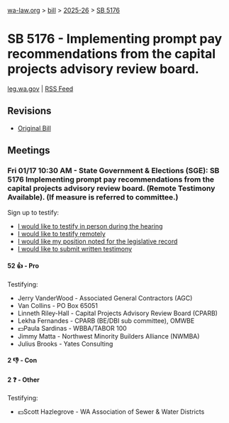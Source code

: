 [wa-law.org](/) > [bill](/bill/) > [2025-26](/bill/2025-26/) > [SB 5176](/bill/2025-26/sb/5176/)

# SB 5176 - Implementing prompt pay recommendations from the capital projects advisory review board.
[leg.wa.gov](https://app.leg.wa.gov/billsummary?BillNumber=5176&Year=2025&Initiative=false) | [RSS Feed](./rss.xml)

## Revisions
* [Original Bill](1/)

## Meetings
### Fri 01/17 10:30 AM - State Government & Elections (SGE): SB 5176 Implementing prompt pay recommendations from the capital projects advisory review board. (Remote Testimony Available). (If measure is referred to committee.)
Sign up to testify:
* [I would like to testify in person during the hearing](https://app.leg.wa.gov/csi/Testifier/Add?chamber=House&mId=32428&aId=161334&caId=24603&tId=1)
* [I would like to testify remotely](https://app.leg.wa.gov/csi/Testifier/Add?chamber=House&mId=32428&aId=161334&caId=24603&tId=2)
* [I would like my position noted for the legislative record](https://app.leg.wa.gov/csi/Testifier/Add?chamber=House&mId=32428&aId=161334&caId=24603&tId=3)
* [I would like to submit written testimony](https://app.leg.wa.gov/csi/Testifier/Add?chamber=House&mId=32428&aId=161334&caId=24603&tId=4)

#### 52 👍 - Pro
Testifying:
* Jerry VanderWood - Associated General Contractors (AGC)
* Van Collins - PO Box 65051
* Linneth Riley-Hall - Capital Projects Advisory Review Board (CPARB)
* Lekha Fernandes - CPARB (BE/DBI sub committee), OMWBE
* 💵Paula Sardinas - WBBA/TABOR 100
* Jimmy Matta - Northwest Minority Builders Alliance (NWMBA)
* Julius Brooks - Yates Consulting

#### 2 👎 - Con

#### 2 ❓ - Other
Testifying:
* 💵Scott Hazlegrove - WA Association of Sewer & Water Districts
